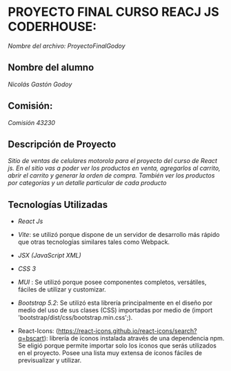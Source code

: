 # PROYECTO FINAL CURSO REACJ JS CODERHOUSE: 
*Nombre del archivo: ProyectoFinalGodoy*

## Nombre del alumno
*Nicolás Gastón Godoy*

## Comisión: 
*Comisión 43230*

## Descripción de Proyecto
*Sitio de ventas de celulares motorola para el proyecto del curso de React js. En el sitio vas a poder ver los productos
en venta, agregarlos al carrito, abrir el carrito y generar la orden de compra. También ver los productos 
por categorías y un detalle particular de cada producto* 

## Tecnologías Utilizadas
- *React Js*
  
- *Vite*: se utilizó porque dispone de un servidor de desarrollo más rápido que otras tecnologías similares tales como Webpack.
  
- *JSX (JavaScript XML)*
  
- *CSS 3*
  
- *MUI* : Se utilizó porque posee componentes completos, versátiles, fáciles de utilizar y customizar.
  
- *Bootstrap 5.2*: Se utilizó esta librería principalmente en el diseño por medio del uso de sus clases (CSS)
importadas por medio de (import 'bootstrap/dist/css/bootstrap.min.css';).
  
- React-Icons: (https://react-icons.github.io/react-icons/search?q=bscart): librería de íconos  instalada através de
una dependencia npm. Se eligió porque permite importar solo los íconos que serás utilizados en el proyecto.
Posee una lista muy extensa de íconos fáciles de previsualizar y utilizar.

